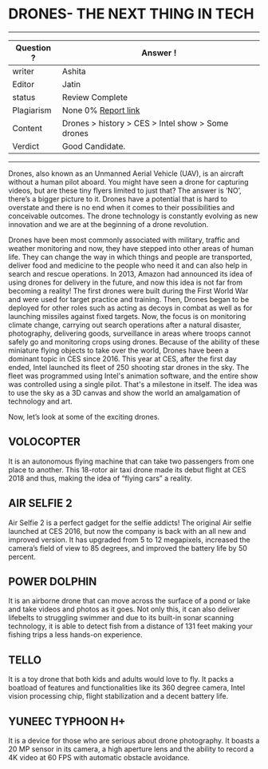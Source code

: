 # DRONES- THE NEXT THING IN TECH

---
Question ? | Answer ! |
--- | --- |
writer | Ashita 
Editor | Jatin | Ajay
status | Review Complete
Plagiarism | None 0% [Report link](./plag_reports/plag_drones.pdf)
Content | Drones > history > CES > Intel show > Some drones
Verdict | Good Candidate.
---

Drones, also known as an Unmanned Aerial Vehicle (UAV), is an aircraft without a human pilot aboard. You might have seen a drone for capturing videos, but are these tiny flyers limited to just that? The answer is ‘NO’, there’s a bigger picture to it. Drones have a potential that is hard to overstate and there is no end when it comes to their possibilities and conceivable outcomes. The drone technology is constantly evolving as new innovation and we are at the beginning of a drone revolution. 

Drones have been most commonly associated with military, traffic and weather monitoring and now, they have stepped into other areas of human life. They can change the way in which things and people are transported, deliver food and medicine to the people who need it and can also help in search and rescue operations. 
In 2013, Amazon had announced its idea of using drones for delivery in the future, and now this idea is not far from becoming a reality! 
The first drones were built during the First World War and were used for target practice and training. Then, Drones began to be deployed for other roles such as acting as decoys in combat as well as for launching missiles against fixed targets. Now, the focus is on monitoring climate change, carrying out search operations after a natural disaster, photography, delivering goods, surveillance in areas where troops cannot safely go and monitoring crops using drones. Because of the ability of these miniature flying objects to take over the world, Drones have been a dominant topic in CES since 2016. This year at CES, after the first day ended, Intel launched
its fleet of 250 shooting star drones in the sky. The fleet was programmed using Intel's animation software, and the entire show was controlled using a single pilot. That's a milestone in itself. The idea was to use the sky as a 3D canvas and show the world an amalgamation of technology and art.

Now, let’s look at some of the exciting drones.

## VOLOCOPTER
It is an autonomous flying machine that can take two passengers from one place to another. This 18-rotor air taxi drone made its debut flight at CES 2018 and thus, making the idea of “flying cars” a reality. 

## AIR SELFIE 2
Air Selfie 2 is a perfect gadget for the selfie addicts! The original Air selfie launched at CES 2016, but now the company is back with an all new and improved version. It has upgraded from 5 to 12 megapixels, increased the camera’s field of view to 85 degrees, and improved the battery life by 50 percent.

## POWER DOLPHIN
It is an airborne drone that can move across the surface of a pond or lake and take videos and photos as it goes. Not only this, it can also deliver lifebelts to struggling swimmer and due to its built-in sonar scanning technology, it is able to detect fish from a distance of 131 feet making your fishing trips a less hands-on experience.

## TELLO
It is a toy drone that both kids and adults would love to fly. It packs a boatload of features and functionalities like its 360 degree camera, Intel vision processing chip, flight stabilization and a decent battery life.  

## YUNEEC TYPHOON H+
It is a device for those who are serious about drone photography. It boasts a 20 MP sensor in its camera, a high aperture lens and the ability to record a 4K video at 60 FPS with automatic obstacle avoidance.
